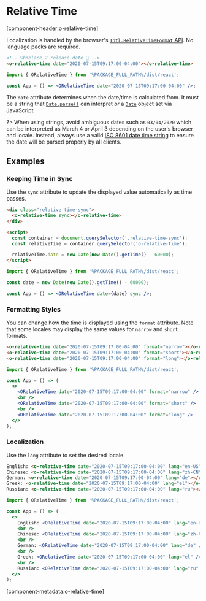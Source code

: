 # Relative Time

[component-header:o-relative-time]

Localization is handled by the browser's [`Intl.RelativeTimeFormat` API](https://developer.mozilla.org/en-US/docs/Web/JavaScript/Reference/Global_Objects/Intl/RelativeTimeFormat). No language packs are required.

```html preview
<!-- Shoelace 2 release date 🎉 -->
<o-relative-time date="2020-07-15T09:17:00-04:00"></o-relative-time>
```

```jsx react
import { ORelativeTime } from '%PACKAGE_FULL_PATH%/dist/react';

const App = () => <ORelativeTime date="2020-07-15T09:17:00-04:00" />;
```

The `date` attribute determines when the date/time is calculated from. It must be a string that [`Date.parse()`](https://developer.mozilla.org/en-US/docs/Web/JavaScript/Reference/Global_Objects/Date/parse) can interpret or a [`Date`](https://developer.mozilla.org/en-US/docs/Web/JavaScript/Reference/Global_Objects/Date) object set via JavaScript.

?> When using strings, avoid ambiguous dates such as `03/04/2020` which can be interpreted as March 4 or April 3 depending on the user's browser and locale. Instead, always use a valid [ISO 8601 date time string](https://developer.mozilla.org/en-US/docs/Web/JavaScript/Reference/Global_Objects/Date/parse#Date_Time_String_Format) to ensure the date will be parsed properly by all clients.

## Examples

### Keeping Time in Sync

Use the `sync` attribute to update the displayed value automatically as time passes.

```html preview
<div class="relative-time-sync">
  <o-relative-time sync></o-relative-time>
</div>

<script>
  const container = document.querySelector('.relative-time-sync');
  const relativeTime = container.querySelector('o-relative-time');

  relativeTime.date = new Date(new Date().getTime() - 60000);
</script>
```

```jsx react
import { ORelativeTime } from '%PACKAGE_FULL_PATH%/dist/react';

const date = new Date(new Date().getTime() - 60000);

const App = () => <ORelativeTime date={date} sync />;
```

### Formatting Styles

You can change how the time is displayed using the `format` attribute. Note that some locales may display the same values for `narrow` and `short` formats.

```html preview
<o-relative-time date="2020-07-15T09:17:00-04:00" format="narrow"></o-relative-time><br />
<o-relative-time date="2020-07-15T09:17:00-04:00" format="short"></o-relative-time><br />
<o-relative-time date="2020-07-15T09:17:00-04:00" format="long"></o-relative-time>
```

```jsx react
import { ORelativeTime } from '%PACKAGE_FULL_PATH%/dist/react';

const App = () => (
  <>
    <ORelativeTime date="2020-07-15T09:17:00-04:00" format="narrow" />
    <br />
    <ORelativeTime date="2020-07-15T09:17:00-04:00" format="short" />
    <br />
    <ORelativeTime date="2020-07-15T09:17:00-04:00" format="long" />
  </>
);
```

### Localization

Use the `lang` attribute to set the desired locale.

```html preview
English: <o-relative-time date="2020-07-15T09:17:00-04:00" lang="en-US"></o-relative-time><br />
Chinese: <o-relative-time date="2020-07-15T09:17:00-04:00" lang="zh-CN"></o-relative-time><br />
German: <o-relative-time date="2020-07-15T09:17:00-04:00" lang="de"></o-relative-time><br />
Greek: <o-relative-time date="2020-07-15T09:17:00-04:00" lang="el"></o-relative-time><br />
Russian: <o-relative-time date="2020-07-15T09:17:00-04:00" lang="ru"></o-relative-time>
```

```jsx react
import { ORelativeTime } from '%PACKAGE_FULL_PATH%/dist/react';

const App = () => (
  <>
    English: <ORelativeTime date="2020-07-15T09:17:00-04:00" lang="en-US" />
    <br />
    Chinese: <ORelativeTime date="2020-07-15T09:17:00-04:00" lang="zh-CN" />
    <br />
    German: <ORelativeTime date="2020-07-15T09:17:00-04:00" lang="de" />
    <br />
    Greek: <ORelativeTime date="2020-07-15T09:17:00-04:00" lang="el" />
    <br />
    Russian: <ORelativeTime date="2020-07-15T09:17:00-04:00" lang="ru" />
  </>
);
```

[component-metadata:o-relative-time]
